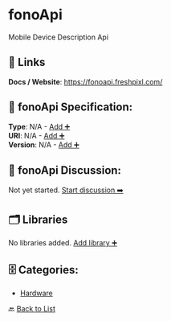 # fonoApi

Mobile Device Description Api

##  🔗 Links
**Docs / Website**: https://fonoapi.freshpixl.com/

## 🧬 fonoApi Specification:
**Type**: N/A - [Add ➕](https://github.com/apis-list/apis-list/edit/main/apis.yaml#L23230)  
**URI**: N/A - [Add ➕](https://github.com/apis-list/apis-list/edit/main/apis.yaml#L23230)  
**Version**: N/A - [Add ➕](https://github.com/apis-list/apis-list/edit/main/apis.yaml#L23230)

## 💬 fonoApi Discussion:
Not yet started. [Start discussion ➡️](https://github.com/apis-list/apis-list/discussions/new)

## 🗂️ Libraries

No libraries added. [Add library ➕](https://github.com/apis-list/apis-list/edit/main/apis.yaml#L23230)    


## 🗄️ Categories:
- [Hardware](https://github.com/apis-list/apis-list#hardware-)

🔙  [Back to List](https://github.com/apis-list/apis-list)
